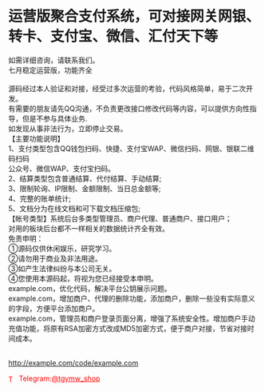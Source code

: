 # 运营版聚合支付系统，可对接网关网银、转卡、支付宝、微信、汇付天下等

如需详细咨询，请联系我们。<br>七月稳定运营版，功能齐全<br><br>源码经过本人验证和对接，经受过多次运营的考验，代码风格简单，易于二次开发。<br>有需要的朋友请先QQ沟通，不负责更改接口修改代码等内容，可以提供方向性指导，但是不参与具体业务.<br>如发现从事非法行为，立即停止交易。<br>【主要功能说明】<br>1、支付类型包含QQ钱包扫码、快捷、支付宝WAP、微信扫码、网银、银联二维码扫码<br>公众号、微信WAP、支付宝扫码。<br>2、结算类型包含普通结算、代付结算、手动结算;<br>3、限制轮询、IP限制、金额限制、当日总金额等;<br>4、完整的账单统计;<br>5、文档分为在线文档和可下载文档压缩包;<br>【帐号类型】系统后台多类型管理员、商户代理、普通商户、接口用户；<br>对用的板块后台都不一样相关的数据统计齐全有效。<br>免责申明：<br>①源码仅供休闲娱乐，研究学习。<br>②请勿用于商业及非法用途。<br>③如产生法律纠纷与本公司无关。<br>④您使用本源码起，将视为您已经接受本申明。<br>example.com，优化代码，解决平台公钥展示问题。<br>example.com，增加商户、代理的删除功能，添加商户，删除一些没有实际意义的字段，方便平台添加商户。<br>example.com，管理员和商户登录页面分离，增强了系统安全性。增加商户手动充值功能，将原有RSA加密方式改成MD5加密方式，便于商户对接，节省对接时间成本。<br><br>

http://example.com/code/example.com







<p style="color: red;"><img src="https://cdn-icons-png.flaticon.com/512/2111/2111646.png" alt="Telegram Icon" style="width: 16px; vertical-align: middle; margin-right: 5px;">Telegram:<a href="https://t.me/tgymw_shop" style="color: red;">@tgymw_shop</a></p>
